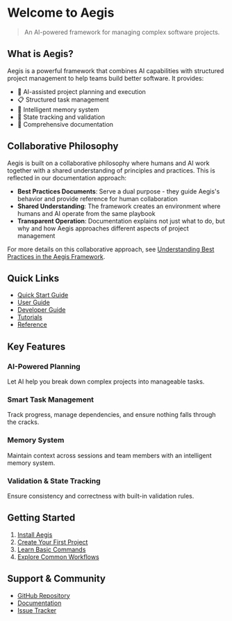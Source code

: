 # Welcome to Aegis

> An AI-powered framework for managing complex software projects.

## What is Aegis?

Aegis is a powerful framework that combines AI capabilities with structured project management to help teams build better software. It provides:

- 🤖 AI-assisted project planning and execution
- 📋 Structured task management
- 🧠 Intelligent memory system
- 🔄 State tracking and validation
- 📝 Comprehensive documentation

## Collaborative Philosophy

Aegis is built on a collaborative philosophy where humans and AI work together with a shared understanding of principles and practices. This is reflected in our documentation approach:

- **Best Practices Documents**: Serve a dual purpose - they guide Aegis's behavior and provide reference for human collaboration
- **Shared Understanding**: The framework creates an environment where humans and AI operate from the same playbook
- **Transparent Operation**: Documentation explains not just what to do, but why and how Aegis approaches different aspects of project management

For more details on this collaborative approach, see [Understanding Best Practices in the Aegis Framework](https://buildsomething.ai/aegis/user-guide/best-practices-purpose/).

## Quick Links

- [Quick Start Guide](https://buildsomething.ai/aegis/quick-start/installation/)
- [User Guide](https://buildsomething.ai/aegis/user-guide/concepts/framework-structure/)
- [Developer Guide](https://buildsomething.ai/aegis/developer-guide/architecture/directory-structure/)
- [Tutorials](https://buildsomething.ai/aegis/tutorials/getting-started/)
- [Reference](https://buildsomething.ai/aegis/reference/templates/task-templates/)

## Key Features

### AI-Powered Planning
Let AI help you break down complex projects into manageable tasks.

### Smart Task Management
Track progress, manage dependencies, and ensure nothing falls through the cracks.

### Memory System
Maintain context across sessions and team members with an intelligent memory system.

### Validation & State Tracking
Ensure consistency and correctness with built-in validation rules.

## Getting Started

1. [Install Aegis](https://buildsomething.ai/aegis/quick-start/installation/)
2. [Create Your First Project](https://buildsomething.ai/aegis/quick-start/first-project/)
3. [Learn Basic Commands](https://buildsomething.ai/aegis/quick-start/basic-commands/)
4. [Explore Common Workflows](https://buildsomething.ai/aegis/quick-start/common-workflows/)

## Support & Community

- [GitHub Repository](https://github.com/codeium/aegis)
- [Documentation](https://buildsomething.ai/aegis)
- [Issue Tracker](https://github.com/BuildSomethingAI/aegis-framework/issues)
